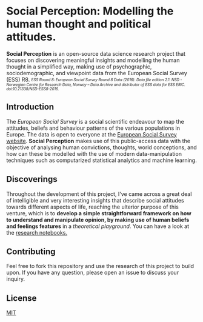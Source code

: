 # Social Perception: Modelling the human thought and political attitudes.

**Social Perception** is an open-source data science research project that focuses on discovering meaningful insights and modelling the human thought in a simplified way, making use of psychographic, sociodemographic, and viewpoint data from the European Social Survey (ESS) R8. <sub><sup>*_ESS Round 8: European Social Survey Round 8 Data (2016). Data file edition 2.1. NSD - Norwegian Centre for Research Data, Norway – Data Archive and distributor of ESS data for ESS ERIC. doi:10.21338/NSD-ESS8-2016._*</sup></sub>

## Introduction

The *European Social Survey* is a social scientific endeavour to map the attitudes, beliefs and behaviour patterns of the various populations in Europe. The data is open to everyone at the [European Social Survey website](https://www.europeansocialsurvey.org/). **Social Perception** makes use of this public-access data with the objective of analysing human convictions, thoughts, world conceptions, and how can these be modelled with the use of modern data-manipulation techniques such as computarized statistical analytics and machine learning.

## Discoverings

Throughout the development of this project, I've came across a great deal of intelligible and very interesting insights that describe social attitudes towards different aspects of life, reaching the ulterior purpose of this venture, which is to **develop a simple straightforward framework on how to understand and manipulate opinion, by making use of human beliefs and feelings features** in a *theoretical playground*. You can have a look at the [research notebooks.](https://github.com/ivanachillee/social-perception/tree/main/notebooks)

## Contributing
Feel free to fork this repository and use the research of this project to build upon. If you have any question, please open an issue to discuss your inquiry.

## License
[MIT](https://choosealicense.com/licenses/mit/)
